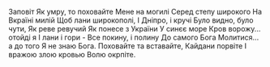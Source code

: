﻿Заповіт
Як умру, то поховайте
Мене на могилі
Серед степу широкого
На Вкраїні милій
Щоб лани широкополі,
І Дніпро, і кручі
Було видно, було чути,
Як реве ревучий
Як понесе з України
У синєє море
Кров ворожу... отойді я
І лани і гори -
Все покину, і полину
До самого Бога
Молитися... а до того
Я не знаю Бога.
Поховайте та вставайте,
Кайдани порвіте
І вражою злою кровью
Волю окрпіте.
